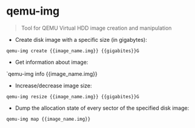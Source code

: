 # qemu-img

> Tool for QEMU Virtual HDD image creation and manipulation

- Create disk image with a specific size (in gigabytes):

`qemu-img create {{image_name.img}} {{gigabites}}G`

- Get information about image:

`qemu-img info {{image_name.img}}

- Increase/decrease image size:

`qemu-img resize {{image_name.img}} {{gigabites}}G`

- Dump the allocation state of every sector of the specified disk image:

`qemu-img map {{image_name.img}}`

